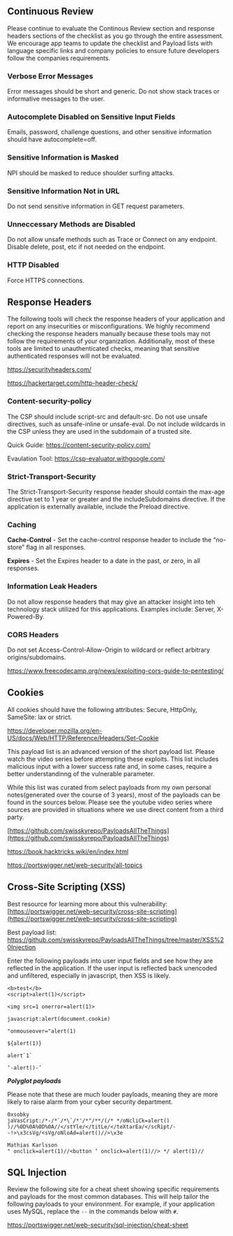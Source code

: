 ## Continuous Review
Please continue to evaluate the Continous Review section and response headers sections of the checklist as you go through the entire assessment. We encourage app teams to update the checklist and Payload lists with language specific links and company policies to ensure future developers follow the companies requirements.
### Verbose Error Messages
Error messages should be short and generic. Do not show stack traces or informative messages to the user.
### Autocomplete Disabled on Sensitive Input Fields
Emails, password, challenge questions, and other sensitive information should have autocomplete=off.
### Sensitive Information is Masked
NPI should be masked to reduce shoulder surfing attacks.
### Sensitive Information Not in URL
Do not send sensitive information in GET request parameters.
### Unneccessary Methods are Disabled
Do not allow unsafe methods such as Trace or Connect on any endpoint. Disable delete, post, etc if not needed on the endpoint.
### HTTP Disabled
Force HTTPS connections.

## Response Headers
The following tools will check the response headers of your application and report on any insecurities or misconfigurations. We highly recommend checking the response headers manually because these tools may not follow the requirements of your organization. Additionally, most of these tools are limited to unauthenticated checks, meaning that sensitive authenticated responses will not be evaluated.

https://securityheaders.com/

https://hackertarget.com/http-header-check/

### Content-security-policy 
The CSP should include script-src and default-src. Do not use unsafe directives, such as unsafe-inline or unsafe-eval. Do not include wildcards in the CSP unless they are used in the subdomain of a trusted site. 

Quick Guide: https://content-security-policy.com/

Evaulation Tool: https://csp-evaluator.withgoogle.com/
### Strict-Transport-Security
The Strict-Transport-Security response header should contain the max-age directive set to 1 year or greater and the includeSubdomains directive. If the application is externally available, include the Preload directive.

### Caching
**Cache-Control** - Set the cache-control response header to include the “no-store” flag in all responses.

**Expires** - Set the Expires header to a date in the past, or zero, in all responses.

### Information Leak Headers
Do not allow response headers that may give an attacker insight into teh technology stack utilized for this applications.
Examples include: Server, X-Powered-By.

### CORS Headers
Do not set Access-Control-Allow-Origin to wildcard or reflect arbitrary origins/subdomains.

https://www.freecodecamp.org/news/exploiting-cors-guide-to-pentesting/


## Cookies
All cookies should have the following attributes: Secure, HttpOnly, SameSite: lax or strict.

https://developer.mozilla.org/en-US/docs/Web/HTTP/Reference/Headers/Set-Cookie


This payload list is an advanced version of the short payload list. Please watch the video series before attempting these exploits. This list includes malicious input with a lower success rate and, in some cases, require a better understandinng of the vulnerable parameter.

While this list was curated from select payloads from my own personal notes(generated over the course of 3 years), most of the payloads can be found in the sources below. Please see the youtube video series where sources are provided in situations where we use direct content from a third party.

[https://github.com/swisskyrepo/PayloadsAllTheThings](https://github.com/swisskyrepo/PayloadsAllTheThings)

https://book.hacktricks.wiki/en/index.html

https://portswigger.net/web-security/all-topics


## Cross-Site Scripting (XSS)

Best resource for learning more about this vulnerability: [https://portswigger.net/web-security/cross-site-scripting](https://portswigger.net/web-security/cross-site-scripting)

Best payload list: https://github.com/swisskyrepo/PayloadsAllTheThings/tree/master/XSS%20Injection

Enter the following payloads into user input fields and see how they are reflected in the application. If the user input is reflected back unencoded and unfiltered, especially in javascript, then XSS is likely.
```
<b>test</b> 
<script>alert(1)</script>

<img src=1 onerror=alert(1)>

javascript:alert(document.cookie)

"onmouseover="alert(1)

${alert(1)}

alert`1`

‘-alert()-’
```

***Polyglot payloads***

Please note that these are much louder payloads, meaning they are more likely to raise alarm from your cyber security department.

```
0xsobky
jaVasCript:/*-/*`/*\`/*'/*"/**/(/* */oNcliCk=alert() )//%0D%0A%0D%0A//</stYle/</titLe/</teXtarEa/</scRipt/--!>\x3csVg/<sVg/oNloAd=alert()//>\x3e

Mathias Karlsson
" onclick=alert(1)//<button ‘ onclick=alert(1)//> */ alert(1)//
```

## SQL Injection
Review the following site for a cheat sheet showing specific requirements and payloads for the most common databases. This will help tailor the following payloads to your environment. For example, if your application uses MySQL, replace the `--` in the commands below with `#`.

https://portswigger.net/web-security/sql-injection/cheat-sheet

